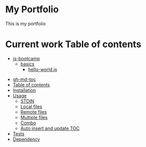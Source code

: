 My Portfolio
============
This is my portfolio

Current work Table of contents
==============================
<!--ts-->
   * [js-bootcamp](https://github.com/quijas4101/portfolio/tree/origin/js-bootcamp)
      * [basics](https://github.com/quijas4101/portfolio/tree/origin/js-bootcamp/basics)
         * [hello-world.js](https://github.com/quijas4101/portfolio/blob/origin/js-bootcamp/basics/hello-world.js)
<!--te-->

<!--ts-->
   * [gh-md-toc](#gh-md-toc)
   * [Table of contents](#table-of-contents)
   * [Installation](#installation)
   * [Usage](#usage)
      * [STDIN](#stdin)
      * [Local files](#local-files)
      * [Remote files](#remote-files)
      * [Multiple files](#multiple-files)
      * [Combo](#combo)
      * [Auto insert and update TOC](#auto-insert-and-update-toc)
   * [Tests](#tests)
   * [Dependency](#dependency)
<!--te-->
